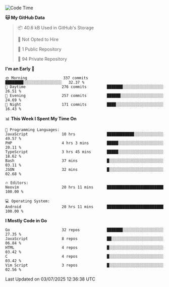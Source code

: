 
<!--START_SECTION:waka-->
![Code Time](http://img.shields.io/badge/Code%20Time-6%2C053%20hrs%209%20mins-blue)

**🐱 My GitHub Data** 

> 📦 40.6 kB Used in GitHub's Storage 
 > 
> 🚫 Not Opted to Hire
 > 
> 📜 1 Public Repository 
 > 
> 🔑 94 Private Repository 
 > 
**I'm an Early 🐤** 

```text
🌞 Morning                337 commits         ████████░░░░░░░░░░░░░░░░░   32.37 % 
🌆 Daytime                276 commits         ███████░░░░░░░░░░░░░░░░░░   26.51 % 
🌃 Evening                257 commits         ██████░░░░░░░░░░░░░░░░░░░   24.69 % 
🌙 Night                  171 commits         ████░░░░░░░░░░░░░░░░░░░░░   16.43 % 
```


📊 **This Week I Spent My Time On** 

```text
💬 Programming Languages: 
JavaScript               10 hrs              ████████████░░░░░░░░░░░░░   49.57 % 
PHP                      4 hrs 3 mins        █████░░░░░░░░░░░░░░░░░░░░   20.11 % 
TypeScript               3 hrs 45 mins       █████░░░░░░░░░░░░░░░░░░░░   18.62 % 
Bash                     37 mins             █░░░░░░░░░░░░░░░░░░░░░░░░   03.11 % 
JSON                     32 mins             █░░░░░░░░░░░░░░░░░░░░░░░░   02.68 % 

🔥 Editors: 
Neovim                   20 hrs 11 mins      █████████████████████████   100.00 % 

💻 Operating System: 
Android                  20 hrs 11 mins      █████████████████████████   100.00 % 
```

**I Mostly Code in Go** 

```text
Go                       32 repos            ███████░░░░░░░░░░░░░░░░░░   27.35 % 
JavaScript               8 repos             ██░░░░░░░░░░░░░░░░░░░░░░░   06.84 % 
HTML                     4 repos             █░░░░░░░░░░░░░░░░░░░░░░░░   03.42 % 
C                        4 repos             █░░░░░░░░░░░░░░░░░░░░░░░░   03.42 % 
Vim Script               3 repos             █░░░░░░░░░░░░░░░░░░░░░░░░   02.56 % 
```




 Last Updated on 03/07/2025 12:36:38 UTC
<!--END_SECTION:waka-->
